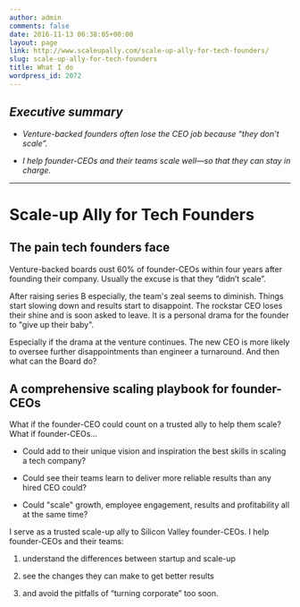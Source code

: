 ```yaml
---
author: admin
comments: false
date: 2016-11-13 06:38:05+00:00
layout: page
link: http://www.scaleupally.com/scale-up-ally-for-tech-founders/
slug: scale-up-ally-for-tech-founders
title: What I do
wordpress_id: 2072
---
```


## _Executive summary_





 	
  * _Venture-backed founders often lose the CEO job because “they don't scale”._

 	
  * _I help founder-CEOs and their teams scale well—so that they can stay in charge._





* * *





# Scale-up Ally for Tech Founders




## The pain tech founders face


Venture-backed boards oust 60% of founder-CEOs within four years after founding their company. Usually the excuse is that they “didn’t scale”.

After raising series B especially, the team's zeal seems to diminish. Things start slowing down and results start to disappoint. The rockstar CEO loses their shine and is soon asked to leave. It is a personal drama for the founder to "give up their baby".

Especially if the drama at the venture continues. The new CEO is more likely to oversee further disappointments than engineer a turnaround. And then what can the Board do?


## A comprehensive scaling playbook for founder-CEOs


What if the founder-CEO could count on a trusted ally to help them scale? What if founder-CEOs...



 	
  * Could add to their unique vision and inspiration the best skills in scaling a tech company?

 	
  * Could see their teams learn to deliver more reliable results than any hired CEO could?

 	
  * Could "scale" growth, employee engagement, results and profitability all at the same time?


I serve as a trusted scale-up ally to Silicon Valley founder-CEOs. I help founder-CEOs and their teams:

 	
  1. understand the differences between startup and scale-up

 	
  2. see the changes they can make to get better results

 	
  3. and avoid the pitfalls of “turning corporate” too soon.


